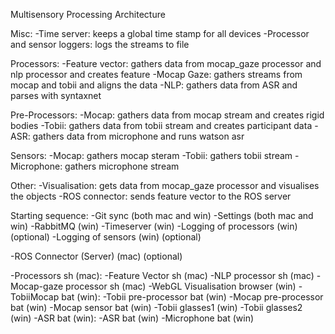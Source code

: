 Multisensory Processing Architecture

Misc:
-Time server: keeps a global time stamp for all devices
-Processor and sensor loggers: logs the streams to file

Processors:
-Feature vector: gathers data from mocap_gaze processor and nlp processor and creates feature
-Mocap Gaze: gathers streams from mocap and tobii and aligns the data
-NLP: gathers data from ASR and parses with syntaxnet

Pre-Processors:
-Mocap: gathers data from mocap stream and creates rigid bodies
-Tobii: gathers data from tobii stream and creates participant data
-ASR: gathers data from microphone and runs watson asr

Sensors:
-Mocap: gathers mocap steram
-Tobii: gathers tobii stream
-Microphone: gathers microphone stream

Other:
-Visualisation: gets data from mocap_gaze processor and visualises the objects
-ROS connector: sends feature vector to the ROS server

Starting sequence:
-Git sync (both mac and win)
-Settings (both mac and win)
-RabbitMQ (win)
-Timeserver (win)
    -Logging of processors (win) (optional)
    -Logging of sensors (win) (optional)

-ROS Connector (Server) (mac) (optional)

-Processors sh (mac):
    -Feature Vector sh (mac)
    -NLP processor sh (mac)
    -Mocap-gaze processor sh (mac)
-WebGL Visualisation browser (win)
-TobiiMocap bat (win):
    -Tobii pre-processor bat (win)
    -Mocap pre-processor bat (win)
    -Mocap sensor bat (win)
-Tobii glasses1 (win)
-Tobii glasses2 (win)
-ASR bat (win):
    -ASR bat (win)
    -Microphone bat (win)
